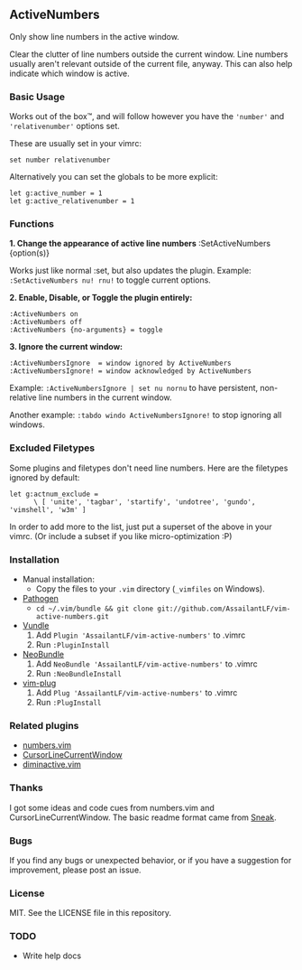 ## ActiveNumbers

Only show line numbers in the active window.

Clear the clutter of line numbers outside the current window.  Line numbers
usually aren't relevant outside of the current file, anyway. This can also help
indicate which window is active.

### Basic Usage

Works out of the box™, and will follow however you have the `'number'` and
`'relativenumber'` options set.

These are usually set in your vimrc:

    set number relativenumber

Alternatively you can set the globals to be more explicit:

    let g:active_number = 1
    let g:active_relativenumber = 1

### Functions

**1. Change the appearance of active line numbers**
    :SetActiveNumbers {option(s)}

Works just like normal :set, but also updates the plugin.
Example: `:SetActiveNumbers nu! rnu!` to toggle current options.

**2. Enable, Disable, or Toggle the plugin entirely:**

    :ActiveNumbers on
    :ActiveNumbers off
    :ActiveNumbers {no-arguments} = toggle

**3. Ignore the current window:**

    :ActiveNumbersIgnore  = window ignored by ActiveNumbers
    :ActiveNumbersIgnore! = window acknowledged by ActiveNumbers

Example: `:ActiveNumbersIgnore | set nu nornu` to have persistent, non-relative
line numbers in the current window.

Another example: `:tabdo windo ActiveNumbersIgnore!` to stop ignoring all windows.

### Excluded Filetypes

Some plugins and filetypes don't need line numbers. Here are the filetypes
ignored by default:

    let g:actnum_exclude =
          \ [ 'unite', 'tagbar', 'startify', 'undotree', 'gundo', 'vimshell', 'w3m' ]

In order to add more to the list, just put a superset of the above in your
vimrc. (Or include a subset if you like micro-optimization :P)

### Installation

- Manual installation:
  - Copy the files to your `.vim` directory (`_vimfiles` on Windows).
- [Pathogen](https://github.com/tpope/vim-pathogen)
  - `cd ~/.vim/bundle && git clone git://github.com/AssailantLF/vim-active-numbers.git`
- [Vundle](https://github.com/gmarik/vundle)
  1. Add `Plugin 'AssailantLF/vim-active-numbers'` to .vimrc
  2. Run `:PluginInstall`
- [NeoBundle](https://github.com/Shougo/neobundle.vim)
  1. Add `NeoBundle 'AssailantLF/vim-active-numbers'` to .vimrc
  2. Run `:NeoBundleInstall`
- [vim-plug](https://github.com/junegunn/vim-plug)
  1. Add `Plug 'AssailantLF/vim-active-numbers'` to .vimrc
  2. Run `:PlugInstall`

### Related plugins

* [numbers.vim](https://github.com/myusuf3/numbers.vim)
* [CursorLineCurrentWindow](https://github.com/vim-scripts/CursorLineCurrentWindow)
* [diminactive.vim](https://github.com/blueyed/vim-diminactive)

### Thanks

I got some ideas and code cues from numbers.vim and CursorLineCurrentWindow.
The basic readme format came from
[Sneak](https://github.com/justinmk/vim-sneak).

### Bugs

If you find any bugs or unexpected behavior, or if you have a suggestion for
improvement, please post an issue.

### License

MIT. See the LICENSE file in this repository.

### TODO

* Write help docs
